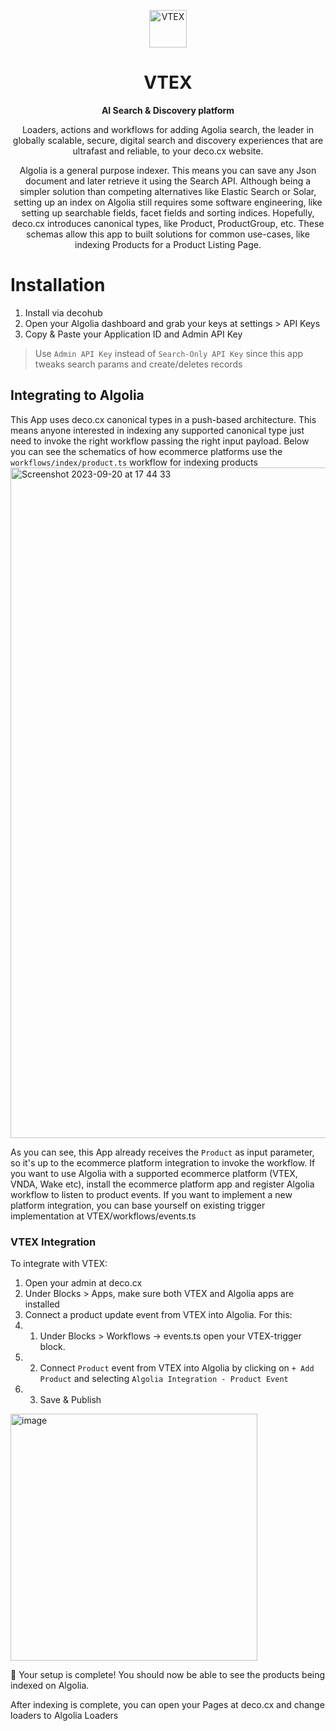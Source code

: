 <p align="center">
  <a href="https://vtex.com/">
    <img alt="VTEX" src="https://github.com/deco-cx/apps/assets/1753396/a5ea3685-55ae-4877-aafd-6ba2464fc48f" width="60" />
  </a>
</p>
<h1 align="center">
  VTEX
</h1>

<p align="center">
  <strong>
    AI Search & Discovery platform
  </strong>
</p>
<p align="center">
  Loaders, actions and workflows for adding Agolia search, the leader in globally scalable, secure, digital search and discovery experiences that are ultrafast and reliable, to your deco.cx website.
</p>

<p align="center">
Algolia is a general purpose indexer. This means you can save any Json document and later retrieve it using the Search API. Although being a simpler solution than competing alternatives like Elastic Search or Solar, setting up an index on Algolia still requires some software engineering, like setting up searchable fields, facet fields and sorting indices. Hopefully, deco.cx introduces canonical types, like Product, ProductGroup, etc. These schemas allow this app to built solutions for common use-cases, like indexing Products for a Product Listing Page. 
</p>

# Installation
1. Install via decohub
2. Open your Algolia dashboard and grab your keys at settings > API Keys
3. Copy & Paste your Application ID and Admin API Key

> Use `Admin API Key` instead of `Search-Only API Key` since this app tweaks search params and create/deletes records

## Integrating to Algolia
This App uses deco.cx canonical types in a push-based architecture. This means anyone interested in indexing any supported canonical type just need to invoke the right workflow passing the right input payload. Below you can see the schematics of how ecommerce platforms use the `workflows/index/product.ts` workflow for indexing products
<img width="1073" alt="Screenshot 2023-09-20 at 17 44 33" src="https://github.com/deco-cx/apps/assets/1753396/e4d9e795-e35c-4206-a628-4aa7f72f904b">

As you can see, this App already receives the `Product` as input parameter, so it's up to the ecommerce platform integration to invoke the workflow. 
If you want to use Algolia with a supported ecommerce platform (VTEX, VNDA, Wake etc), install the ecommerce platform app and register Algolia workflow to listen to product events.
If you want to implement a new platform integration, you can base yourself on existing trigger implementation at VTEX/workflows/events.ts

### VTEX Integration
To integrate with VTEX:

1. Open your admin at deco.cx
2. Under Blocks > Apps, make sure both VTEX and Algolia apps are installed
3. Connect a product update event from VTEX into Algolia. For this:
0. 1. Under Blocks > Workflows -> events.ts open your VTEX-trigger block. 
0. 2. Connect `Product` event from VTEX into Algolia by clicking on `+ Add Product` and selecting `Algolia Integration - Product Event` 
0. 3. Save & Publish 

<img width="395" alt="image" src="https://github.com/deco-cx/apps/assets/1753396/a135d789-50f9-415f-bbd2-a328c3762034">

🎉 Your setup is complete! You should now be able to see the products being indexed on Algolia.

After indexing is complete, you can open your Pages at deco.cx and change loaders to Algolia Loaders
